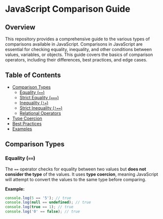 # JavaScript Comparison Guide

## Overview
This repository provides a comprehensive guide to the various types of comparisons available in JavaScript. Comparisons in JavaScript are essential for checking equality, inequality, and other conditions between values, variables, or objects. This guide covers the basics of comparison operators, including their differences, best practices, and edge cases.

## Table of Contents
- [Comparison Types](#comparison-types)
  - [Equality (`==`)](#equality)
  - [Strict Equality (`===`)](#strict-equality)
  - [Inequality (`!=`)](#inequality)
  - [Strict Inequality (`!==`)](#strict-inequality)
  - [Relational Operators](#relational-operators)
- [Type Coercion](#type-coercion)
- [Best Practices](#best-practices)
- [Examples](#examples)

## Comparison Types

### Equality (`==`)
The `==` operator checks for equality between two values but **does not consider the type** of the values. It uses **type coercion**, meaning JavaScript will attempt to convert the values to the same type before comparing.

**Example:**
```javascript
console.log(5 == '5'); // true
console.log(null == undefined); // true
console.log(true == 1); // true
console.log('0' == false); // true
